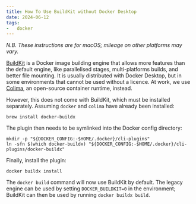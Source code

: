 ```yaml
---
title: How To Use BuildKit without Docker Desktop
date: 2024-06-12
tags:
-   docker
---
```


*N.B. These instructions are for macOS;
mileage on other platforms may vary.*

[BuildKit](https://docs.docker.com/build/buildkit/)
is a Docker image building engine
that allows more features than the default engine,
like parallelised stages, multi-platforms builds, and better file mounting.
It is usually distributed with Docker Desktop,
but in some environments that cannot be used without a licence.
At work, we use [Colima](https://github.com/abiosoft/colima),
an open-source container runtime,
instead.

However, this does not come with BuildKit,
which must be installed separately.
Assuming `docker` and `colima` have already been installed:

```shell
brew install docker-buildx
```

The plugin then needs to be symlinked
into the Docker config directory:

```shell
mkdir -p "${DOCKER_CONFIG:-$HOME/.docker}/cli-plugins"
ln -sfn $(which docker-buildx) "${DOCKER_CONFIG:-$HOME/.docker}/cli-plugins/docker-buildx"
```

Finally, install the plugin:

```shell
docker buildx install
```

The `docker build` command will now use BuildKit by default.
The legacy engine can be used by setting `DOCKER_BUILDKIT=0` in the environment;
BuildKit can then be used by running `docker buildx build`.
